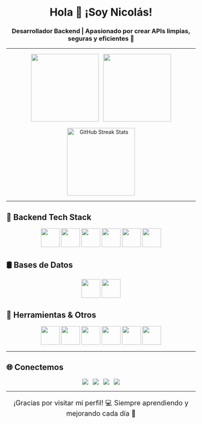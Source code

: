 <h1 align="center">Hola 👋 ¡Soy Nicolás!</h1>
<h3 align="center">Desarrollador Backend | Apasionado por crear APIs limpias, seguras y eficientes 🚀</h3>

---

<p align="center">
  <img src="https://github-readme-stats.vercel.app/api?username=UsopKing7&show_icons=true&include_all_commits=true&count_private=true&theme=dracula&locale=es&hide_border=false" height="180" />
  &nbsp;
  <img src="https://github-readme-stats.vercel.app/api/top-langs?username=UsopKing7&layout=compact&langs_count=6&theme=dracula&hide_border=false" height="180" />
</p>

<p align="center">
  <img src="https://github-readme-streak-stats.herokuapp.com?user=UsopKing7&theme=dracula&hide_border=false" height="180" alt="GitHub Streak Stats" />
</p>

---

## 🔧 Backend Tech Stack

<p align="center">
  <img src="https://cdn.jsdelivr.net/gh/devicons/devicon/icons/nodejs/nodejs-original.svg" height="50" />
  <img src="https://cdn.jsdelivr.net/gh/devicons/devicon/icons/express/express-original.svg" height="50" />
  <img src="https://cdn.jsdelivr.net/gh/devicons/devicon/icons/typescript/typescript-original.svg" height="50" />
  <img src="https://cdn.jsdelivr.net/gh/devicons/devicon/icons/python/python-original.svg" height="50" />
  <img src="https://cdn.jsdelivr.net/gh/devicons/devicon/icons/java/java-original.svg" height="50" />
  <img src="https://cdn.jsdelivr.net/gh/devicons/devicon/icons/cplusplus/cplusplus-original.svg" height="50" />
</p>

## 🛢️ Bases de Datos

<p align="center">
  <img src="https://cdn.jsdelivr.net/gh/devicons/devicon/icons/mysql/mysql-original.svg" height="50" />
  <img src="https://cdn.jsdelivr.net/gh/devicons/devicon/icons/postgresql/postgresql-original.svg" height="50" />
</p>

## 🧰 Herramientas & Otros

<p align="center">
  <img src="https://cdn.jsdelivr.net/gh/devicons/devicon/icons/git/git-original.svg" height="50" />
  <img src="https://cdn.jsdelivr.net/gh/devicons/devicon/icons/docker/docker-original.svg" height="50" />
  <img src="https://cdn.jsdelivr.net/gh/devicons/devicon/icons/linux/linux-original.svg" height="50" />
  <img src="https://cdn.jsdelivr.net/gh/devicons/devicon/icons/bash/bash-original.svg" height="50" />
  <img src="https://cdn.jsdelivr.net/gh/devicons/devicon/icons/vscode/vscode-original.svg" height="50" />
  <img src="https://cdn.jsdelivr.net/gh/devicons/devicon/icons/vim/vim-original.svg" height="50" />
</p>

---

## 🌐 Conectemos

<p align="center">
  <a href="mailto:nicolasguarachi888@gmail.com" title="Envíame un correo"><img src="https://img.shields.io/badge/Gmail-D14836?style=for-the-badge&logo=gmail&logoColor=white" /></a>
  &nbsp;
  <a href="https://www.linkedin.com/in/nicolas-guarachi/" target="_blank" title="Mi LinkedIn"><img src="https://img.shields.io/badge/LinkedIn-0077B5?style=for-the-badge&logo=linkedin&logoColor=white" /></a>
  &nbsp;
  <a href="https://discord.com/users/UsopKing7" title="Mi Discord"><img src="https://img.shields.io/badge/Discord-7289DA?style=for-the-badge&logo=discord&logoColor=white" /></a>
  &nbsp;
  <a href="https://youtube.com/@UsopKing7" target="_blank" title="Mi YouTube"><img src="https://img.shields.io/badge/YouTube-FF0000?style=for-the-badge&logo=youtube&logoColor=white" /></a>
</p>

---

<p align="center" style="font-size:18px">
  ¡Gracias por visitar mi perfil! 💻 Siempre aprendiendo y mejorando cada día 🚀
</p>
